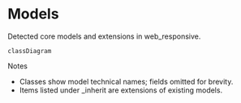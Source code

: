 # Models

Detected core models and extensions in web_responsive.

```mermaid
classDiagram
```

Notes
- Classes show model technical names; fields omitted for brevity.
- Items listed under _inherit are extensions of existing models.
